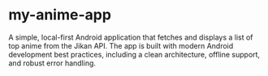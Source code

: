 # my-anime-app
A simple, local-first Android application that fetches and displays a list of top anime from the Jikan API. The app is built with modern Android development best practices, including a clean architecture, offline support, and robust error handling.

